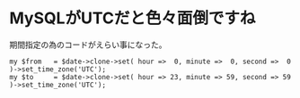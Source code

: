 # MySQLがUTCだと色々面倒ですね

期間指定の為のコードがえらい事になった。

    my $from   = $date->clone->set( hour =>  0, minute =>  0, second =>  0 )->set_time_zone('UTC');
    my $to     = $date->clone->set( hour => 23, minute => 59, second => 59 )->set_time_zone('UTC');
